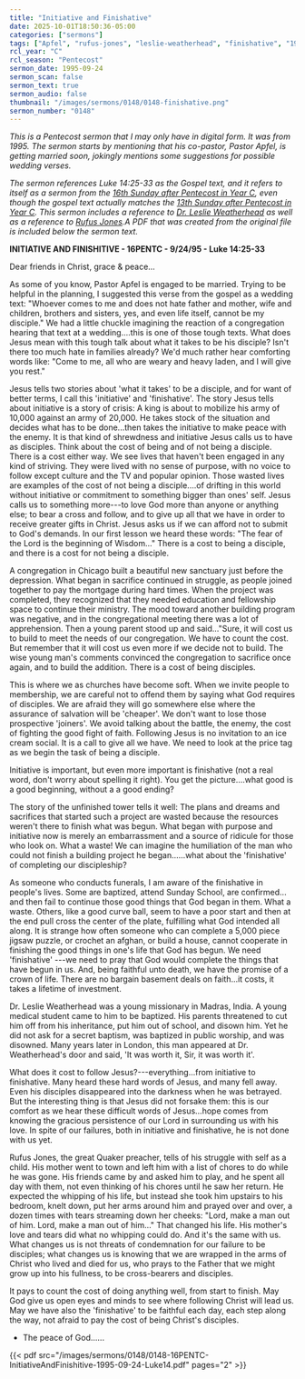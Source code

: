 ```yaml
---
title: "Initiative and Finishative"
date: 2025-10-01T18:50:36-05:00
categories: ["sermons"]
tags: ["Apfel", "rufus-jones", "leslie-weatherhead", "finishative", "1995"]
rcl_year: "C"
rcl_season: "Pentecost"
sermon_date: 1995-09-24
sermon_scan: false
sermon_text: true
sermon_audio: false
thumbnail: "/images/sermons/0148/0148-finishative.png"
sermon_number: "0148"
---
```


_This is a Pentecost sermon that I may only have in digital form. It was from 1995. The sermon starts by mentioning that his co-pastor, Pastor Apfel, is getting married soon, jokingly mentions some suggestions for possible wedding verses._

<!--more-->

_The sermon references Luke 14:25-33 as the Gospel text, and it refers to itself as a sermon from the [16th Sunday after Pentecost in Year C](https://lectionary.library.vanderbilt.edu/texts/?y=384&z=p&d=77), even though the gospel text actually matches the [13th Sunday after Pentecost in Year C](https://lectionary.library.vanderbilt.edu/texts/?y=384&z=p&d=72). This sermon includes a reference to [Dr. Leslie Weatherhead](https://en.wikipedia.org/wiki/Leslie_Weatherhead) as well as a reference to [Rufus Jones](https://en.wikipedia.org/wiki/Rufus_Jones_(writer)).A PDF that was created from the original file is included below the sermon text._

**INITIATIVE AND FINISHITIVE - 16PENTC - 9/24/95 - Luke 14:25-33**

Dear friends in Christ, grace & peace...

As some of you know, Pastor Apfel is engaged to be married.  Trying to be helpful in the planning, I suggested this verse from the gospel as a wedding text: "Whoever comes to me and does not hate father and mother, wife and children, brothers and sisters, yes, and even life itself, cannot be my disciple."  We had a little chuckle imagining the reaction of a congregation hearing that text at a wedding....this is one of those tough texts.  What does Jesus mean with this tough talk about what it takes to be his disciple?  Isn't there too much hate in families already?  We'd much rather hear comforting words like: "Come to me, all who are weary and heavy laden, and I will give you rest."

Jesus tells two stories about 'what it takes' to be a disciple, and for want of better terms, I call this 'initiative' and 'finishative'.  The story Jesus tells about initiative is a story of crisis:  A king is about to mobilize his army of 10,000 against an army of 20,000.  He takes stock of the situation and decides what has to be done...then takes the initiative to make peace with the enemy.  It is that kind of shrewdness and initiative Jesus calls us to have as disciples.  Think about the cost of being and of not being a disciple.  There is a cost either way.  We see lives that haven't been engaged in any kind of striving.  They were lived with no sense of purpose, with no voice to follow except culture and the TV and popular opinion.  Those wasted lives are examples of the cost of not being a disciple....of drifting in this world without initiative or commitment to something bigger than ones' self.  Jesus calls us to something more---to love God more than anyone or anything else; to bear a cross and follow, and to give up all that we have in order to receive greater gifts in Christ.  Jesus asks us if we can afford not to submit to God's demands.  In our first lesson we heard these words:  "The fear of the Lord is the beginning of Wisdom..."  There is a cost to being a disciple, and there is a cost for not being a disciple.

A congregation in Chicago built a beautiful new sanctuary just before the depression.  What began in sacrifice continued in struggle, as people joined together to pay the mortgage during hard times.  When the project was completed, they recognized that they needed education and fellowship space to continue their ministry.  The mood toward another building program was negative, and in the congregational meeting there was a lot of apprehension.  Then a young parent stood up and said..."Sure, it will cost us to build to meet the needs of our congregation.  We have to count the cost.  But remember that it will cost us even more if we decide not to build.  The wise young man's comments convinced the congregation to sacrifice once again, and to build the addition.  There is a cost of being disciples.    

This is where we as churches have become soft.  When we invite people to membership, we are careful not to offend them by saying what God requires of disciples.  We are afraid they will go somewhere else where the assurance of salvation will be 'cheaper'.  We don't want to lose those prospective 'joiners'.  We avoid talking about the battle, the enemy, the cost of fighting the good fight of faith.  Following Jesus is no invitation to an ice cream social.  It is a call to give all we have. We need to look at the price tag as we begin the task of being a disciple.

Initiative is important, but even more important is finishative (not a real word, don't worry about spelling it right).  You get the picture....what good is a good beginning, without a a good ending?

The story of the unfinished tower tells it well: The plans and dreams and sacrifices that started such a project are wasted because the resources weren't there to finish what was begun.  What began with purpose and initiative now is merely an embarrassment and a source of ridicule for those who look on.  What a waste!  We can imagine the humiliation of the man who could not finish a building project he began......what about the 'finishative' of completing our discipleship?

As someone who conducts funerals, I am aware of the finishative in people's lives.  Some are baptized, attend Sunday School, are confirmed... and then fail to continue those good things that God began in them.  What a waste.  Others, like a good curve ball, seem to have a poor start and then at the end pull cross the center of the plate, fulfilling what God intended all along.  It is strange how often someone who can complete a 5,000 piece jigsaw puzzle, or crochet an afghan, or build a house, cannot cooperate in finishing the good things in one's life that God has begun.  We need 'finishative' ---we need to pray that God would complete the things that have begun in us.  And, being faithful unto death, we have the promise of a crown of life.  There are no bargain basement deals on faith...it costs, it takes a lifetime of investment.

Dr. Leslie Weatherhead was a young missionary in Madras, India. A young medical student came to him to be baptized.  His parents threatened to cut him off from his inheritance, put him out of school, and disown him.  Yet he did not ask for a secret baptism, was baptized in public worship, and was disowned.  Many years later in London, this man appeared at Dr. Weatherhead's door and said, 'It was worth it, Sir, it was worth it'.

What does it cost to follow Jesus?---everything...from initiative to finishative.  Many heard these hard words of Jesus, and many fell away.  Even his disciples disappeared into the darkness when he was betrayed.  But the interesting thing is that Jesus did not forsake them: this is our comfort as we hear these difficult words of Jesus...hope comes from knowing  the gracious persistence of our Lord in surrounding us with his love.  In spite of our failures, both in initiative and finishative, he is not done with us yet.

Rufus Jones, the great Quaker preacher, tells of his struggle with self as a child.  His mother went to town and left him with a list of chores to do while he was gone.  His friends came by and asked him to play, and he spent all day with them, not even thinking of his chores until he saw her return.  He expected the whipping of his life, but instead she took him upstairs to his bedroom, knelt down, put her arms around him and prayed over and over, a dozen times with tears streaming down her cheeks: "Lord, make a man out of him.  Lord, make a man out of him..."  That changed his life.  His mother's love and tears did what no whipping could do.  And it's the same with us.  What changes us is not threats of condemnation for our failure to be disciples; what changes us is knowing that we are wrapped in the arms of Christ who lived and died for us, who prays to the Father that we might grow up into his fullness, to be cross-bearers and disciples.

It pays to count the cost of doing anything well, from start to finish.  May God give us open eyes and minds to see where following Christ will lead us.  May we have also the 'finishative' to be faithful each day, each step along the way, not afraid to pay the cost of being Christ's disciples.            

+ The peace of God...... 

{{< pdf src="/images/sermons/0148/0148-16PENTC-InitiativeAndFinishitive-1995-09-24-Luke14.pdf" pages="2" >}}


